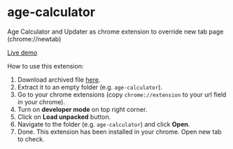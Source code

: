 # age-calculator
Age Calculator and Updater as chrome extension to override new tab page (chrome://newtab)

[Live demo](https://calculate-your-age.netlify.com)

How to use this extension:
1. Download archived file [here][1].
2. Extract it to an empty folder (e.g. `age-calculator`).
3. Go to your chrome extensions (copy `chrome://extension` to your url field in your chrome).
4. Turn on **developer mode** on top right corner.
5. Click on **Load unpacked** button.
6. Navigate to the folder (e.g. `age-calculator`) and click **Open**.
7. Done. This extension has been installed in your chrome. Open new tab to check.

[1]: ../../raw/master/age-calculator-1-2-6.zip
